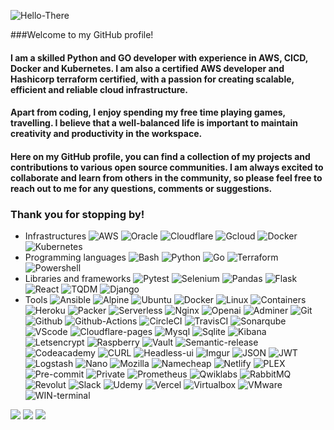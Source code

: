 ![Hello-There](https://i.imgur.com/4fapXiz.gif)

###Welcome to my GitHub profile!

#### I am a skilled Python and GO developer with experience in AWS, CICD, Docker and Kubernetes. I am also a certified AWS developer and Hashicorp terraform certified, with a passion for creating scalable, efficient and reliable cloud infrastructure.

#### Apart from coding, I enjoy spending my free time playing games, travelling. I believe that a well-balanced life is important to maintain creativity and productivity in the workspace.

#### Here on my GitHub profile, you can find a collection of my projects and contributions to various open source communities. I am always excited to collaborate and learn from others in the community, so please feel free to reach out to me for any questions, comments or suggestions.

### Thank you for stopping by!
- Infrastructures
![AWS](https://img.shields.io/badge/Amazon%20AWS-232F3E.svg?style=for-the-badge&logo=Amazon-AWS&logoColor=white)
![Oracle](https://img.shields.io/badge/Oracle-F80000.svg?style=for-the-badge&logo=Oracle&logoColor=white)
![Cloudflare](https://img.shields.io/badge/Cloudflare-F38020.svg?style=for-the-badge&logo=Cloudflare&logoColor=white)
![Gcloud](https://img.shields.io/badge/Google%20Cloud-4285F4.svg?style=for-the-badge&logo=Google-Cloud&logoColor=white)
![Docker](https://img.shields.io/badge/Docker-2496ED.svg?style=for-the-badge&logo=Docker&logoColor=white)
![Kubernetes](https://img.shields.io/badge/Kubernetes-326CE5.svg?style=for-the-badge&logo=Kubernetes&logoColor=white)
- Programming languages
![Bash](https://img.shields.io/badge/GNU%20Bash-4EAA25.svg?style=for-the-badge&logo=GNU-Bash&logoColor=white)
![Python](https://img.shields.io/badge/Python-3776AB.svg?style=for-the-badge&logo=Python&logoColor=white)
![Go](https://img.shields.io/badge/Go-00ADD8.svg?style=for-the-badge&logo=Go&logoColor=white)
![Terraform](https://img.shields.io/badge/Terraform-7B42BC.svg?style=for-the-badge&logo=Terraform&logoColor=white)
![Powershell](https://img.shields.io/badge/PowerShell-5391FE.svg?style=for-the-badge&logo=PowerShell&logoColor=white)
- Libraries and frameworks
![Pytest](https://img.shields.io/badge/Pytest-0A9EDC.svg?style=for-the-badge&logo=Pytest&logoColor=white)
![Selenium](https://img.shields.io/badge/Selenium-43B02A.svg?style=for-the-badge&logo=Selenium&logoColor=white)
![Pandas](https://img.shields.io/badge/pandas-150458.svg?style=for-the-badge&logo=pandas&logoColor=white)
![Flask](https://img.shields.io/badge/Flask-000000.svg?style=for-the-badge&logo=Flask&logoColor=white)
![React](https://img.shields.io/badge/React-61DAFB.svg?style=for-the-badge&logo=React&logoColor=black)
![TQDM](https://img.shields.io/badge/tqdm-FFC107.svg?style=for-the-badge&logo=tqdm&logoColor=black)
![Django](https://img.shields.io/badge/Django-092E20.svg?style=for-the-badge&logo=Django&logoColor=white)
- Tools
![Ansible](https://img.shields.io/badge/Ansible-EE0000.svg?style=for-the-badge&logo=Ansible&logoColor=white)
![Alpine](https://img.shields.io/badge/Alpine%20Linux-0D597F.svg?style=for-the-badge&logo=Alpine-Linux&logoColor=white)
![Ubuntu](https://img.shields.io/badge/Ubuntu-E95420.svg?style=for-the-badge&logo=Ubuntu&logoColor=white)
![Docker](https://img.shields.io/badge/Docker-2496ED.svg?style=for-the-badge&logo=Docker&logoColor=white)
![Linux](https://img.shields.io/badge/Linux-FCC624.svg?style=for-the-badge&logo=Linux&logoColor=black)
![Containers](https://img.shields.io/badge/Linux%20Containers-333333.svg?style=for-the-badge&logo=Linux-Containers&logoColor=white)
![Heroku](https://img.shields.io/badge/Heroku-430098.svg?style=for-the-badge&logo=Heroku&logoColor=white)
![Packer](https://img.shields.io/badge/Packer-02A8EF.svg?style=for-the-badge&logo=Packer&logoColor=white)
![Serverless](https://img.shields.io/badge/Serverless-FD5750.svg?style=for-the-badge&logo=Serverless&logoColor=white)
![Nginx](https://img.shields.io/badge/NGINX-009639.svg?style=for-the-badge&logo=NGINX&logoColor=white)
![Openai](https://img.shields.io/badge/OpenAI-412991.svg?style=for-the-badge&logo=OpenAI&logoColor=white)
![Adminer](https://img.shields.io/badge/Adminer-34567C.svg?style=for-the-badge&logo=Adminer&logoColor=white)
![Git](https://img.shields.io/badge/Git-F05032.svg?style=for-the-badge&logo=Git&logoColor=white)
![Github](https://img.shields.io/badge/GitHub-181717.svg?style=for-the-badge&logo=GitHub&logoColor=white)
![Github-Actions](https://img.shields.io/badge/GitHub%20Actions-2088FF.svg?style=for-the-badge&logo=GitHub-Actions&logoColor=white)
![CircleCI](https://img.shields.io/badge/CircleCI-343434.svg?style=for-the-badge&logo=CircleCI&logoColor=white)
![TravisCI](https://img.shields.io/badge/Travis%20CI-3EAAAF.svg?style=for-the-badge&logo=Travis-CI&logoColor=white)
![Sonarqube](https://img.shields.io/badge/SonarQube-4E9BCD.svg?style=for-the-badge&logo=SonarQube&logoColor=white)
![VScode](https://img.shields.io/badge/Visual%20Studio%20Code-007ACC.svg?style=for-the-badge&logo=Visual-Studio-Code&logoColor=white)
![Cloudflare-pages](https://img.shields.io/badge/Cloudflare%20Pages-F38020.svg?style=for-the-badge&logo=Cloudflare-Pages&logoColor=white)
![Mysql](https://img.shields.io/badge/MySQL-4479A1.svg?style=for-the-badge&logo=MySQL&logoColor=white)
![Sqlite](https://img.shields.io/badge/SQLite-003B57.svg?style=for-the-badge&logo=SQLite&logoColor=white)
![Kibana](https://img.shields.io/badge/Kibana-005571.svg?style=for-the-badge&logo=Kibana&logoColor=white)
![Letsencrypt](https://img.shields.io/badge/Let's%20Encrypt-003A70.svg?style=for-the-badge&logo=Let's-Encrypt&logoColor=white)
![Raspberry](https://img.shields.io/badge/Raspberry%20Pi-A22846.svg?style=for-the-badge&logo=Raspberry-Pi&logoColor=white)
![Vault](https://img.shields.io/badge/Vault-000000.svg?style=for-the-badge&logo=Vault&logoColor=white)
![Semantic-release](https://img.shields.io/badge/semanticrelease-494949.svg?style=for-the-badge&logo=semantic-release&logoColor=white)
![Codeacademy](https://img.shields.io/badge/Codecademy-1F4056.svg?style=for-the-badge&logo=Codecademy&logoColor=white)
![CURL](https://img.shields.io/badge/curl-073551.svg?style=for-the-badge&logo=curl&logoColor=white)
![Headless-ui](https://img.shields.io/badge/Headless%20UI-66E3FF.svg?style=for-the-badge&logo=Headless-UI&logoColor=black)
![Imgur](https://img.shields.io/badge/Imgur-1BB76E.svg?style=for-the-badge&logo=Imgur&logoColor=white)
![JSON](https://img.shields.io/badge/JSON-000000.svg?style=for-the-badge&logo=JSON&logoColor=white)
![JWT](https://img.shields.io/badge/JSON%20Web%20Tokens-000000.svg?style=for-the-badge&logo=JSON-Web-Tokens&logoColor=white)
![Logstash](https://img.shields.io/badge/Logstash-005571.svg?style=for-the-badge&logo=Logstash&logoColor=white)
![Nano](https://img.shields.io/badge/Nano-4A90E2.svg?style=for-the-badge&logo=Nano&logoColor=white)
![Mozilla](https://img.shields.io/badge/Mozilla-000000.svg?style=for-the-badge&logo=Mozilla&logoColor=white)
![Namecheap](https://img.shields.io/badge/Namecheap-DE3723.svg?style=for-the-badge&logo=Namecheap&logoColor=white)
![Netlify](https://img.shields.io/badge/Netlify-00C7B7.svg?style=for-the-badge&logo=Netlify&logoColor=white)
![PLEX](https://img.shields.io/badge/Plex-EBAF00.svg?style=for-the-badge&logo=Plex&logoColor=white)
![Pre-commit](https://img.shields.io/badge/precommit-FAB040.svg?style=for-the-badge&logo=pre-commit&logoColor=black)
![Private](https://img.shields.io/badge/Private%20Internet%20Access-4BB749.svg?style=for-the-badge&logo=Private-Internet-Access&logoColor=white)
![Prometheus](https://img.shields.io/badge/Prometheus-E6522C.svg?style=for-the-badge&logo=Prometheus&logoColor=white)
![Qwiklabs](https://img.shields.io/badge/Qwiklabs-F5CD0E.svg?style=for-the-badge&logo=Qwiklabs&logoColor=black)
![RabbitMQ](https://img.shields.io/badge/RabbitMQ-FF6600.svg?style=for-the-badge&logo=RabbitMQ&logoColor=white)
![Revolut](https://img.shields.io/badge/Revolut-0075EB.svg?style=for-the-badge&logo=Revolut&logoColor=white)
![Slack](https://img.shields.io/badge/Slack-4A154B.svg?style=for-the-badge&logo=Slack&logoColor=white)
![Udemy](https://img.shields.io/badge/Udemy-A435F0.svg?style=for-the-badge&logo=Udemy&logoColor=white)
![Vercel](https://img.shields.io/badge/Vercel-000000.svg?style=for-the-badge&logo=Vercel&logoColor=white)
![Virtualbox](https://img.shields.io/badge/VirtualBox-183A61.svg?style=for-the-badge&logo=VirtualBox&logoColor=white)
![VMware](https://img.shields.io/badge/VMware-607078.svg?style=for-the-badge&logo=VMware&logoColor=white)
![WIN-terminal](https://img.shields.io/badge/Windows%20Terminal-4D4D4D.svg?style=for-the-badge&logo=Windows-Terminal&logoColor=white)

<picture>
<source 
  srcset="https://github-readme-stats.vercel.app/api?username=csabca83&show_icons=true&theme=outrun&hide_border=true"
  media="(prefers-color-scheme: dark)"
/>
<img src="https://github-readme-stats.vercel.app/api?username=csabca83&show_icons=true&theme=outrun&hide_border=true" />
</picture>
<picture>
<source
  srcset="https://github-readme-streak-stats.herokuapp.com?user=csabca83&theme=outrun&hide_border=true"
  media="(prefers-color-scheme: light), (prefers-color-scheme: no-preference)"
/>
<img src="https://github-readme-streak-stats.herokuapp.com?user=csabca83&theme=outrun&hide_border=true" />
</picture>
<picture>
<source
  srcset="https://github-readme-stats.vercel.app/api/top-langs/?username=csabca83&theme=outrun&hide_border=true"
  media="(prefers-color-scheme: light), (prefers-color-scheme: no-preference)"
/>
<img src="https://github-readme-stats.vercel.app/api/top-langs/?username=csabca83&theme=outrun&hide_border=true" />
</picture>
